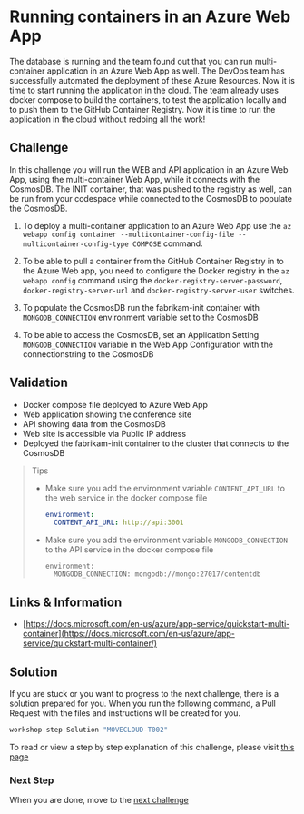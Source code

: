 # Running containers in an Azure Web App

The database is running and the team found out that you can run multi-container application in an Azure Web App as well. The DevOps team has successfully automated the deployment of these Azure Resources. Now it is time to start running the application in the cloud. The team already uses docker compose to build the containers, to test the application locally and to push them to the GitHub Container Registry. Now it is time to run the application in the cloud without redoing all the work!

## Challenge

In this challenge you will run the WEB and API application in an Azure Web App, using the multi-container Web App, while it connects with the CosmosDB. The INIT container, that was pushed to the registry as well, can be run from your codespace while connected to the CosmosDB to populate the CosmosDB. 


1. To deploy a multi-container application to an Azure Web App use the `az webapp config container --multicontainer-config-file --multicontainer-config-type COMPOSE` command. 

2. To be able to pull a container from the GitHub Container Registry in to the Azure Web app, you need to configure the Docker registry in the `az webapp config` command using the `docker-registry-server-password`, `docker-registry-server-url` and `docker-registry-server-user` switches.

3. To populate the CosmosDB run the fabrikam-init container with `MONGODB_CONNECTION` environment variable set to the CosmosDB

4. To be able to access the CosmosDB, set an Application Setting `MONGODB_CONNECTION` variable in the Web App Configuration with the connectionstring to the CosmosDB

## Validation

* Docker compose file deployed to Azure Web App
* Web application showing the conference site
* API showing data from the CosmosDB
* Web site is accessible via Public IP address
* Deployed the fabrikam-init container to the cluster that connects to the CosmosDB

> Tips
>
> * Make sure you add the environment variable `CONTENT_API_URL` to the web service in the docker compose file
>
>    ```yaml
>    environment:
>      CONTENT_API_URL: http://api:3001
>    ```
>
> * Make sure you add the environment variable `MONGODB_CONNECTION` to the API service  in the docker compose file
>
>    ```
>    environment:
>      MONGODB_CONNECTION: mongodb://mongo:27017/contentdb  
>    ```

## Links & Information

* [https://docs.microsoft.com/en-us/azure/app-service/quickstart-multi-container](https://docs.microsoft.com/en-us/azure/app-service/quickstart-multi-container/)

## Solution

If you are stuck or you want to progress to the next challenge, there is a solution prepared for you. When you run the following command, a Pull Request with the files and instructions will be created for you. 

```powershell
workshop-step Solution "MOVECLOUD-T002"
```

To read or view a step by step explanation of this challenge, please visit [this page](/Challenges/Module2-MovingToTheCloud/Step-By-Step/MOVECLOUD-T002-SBS.md)

### Next Step

When you are done, move to the [next challenge](/Challenges/Module3-ClosingtheFeedbackLoop/ClosingTheFeedbackLoop.md)
